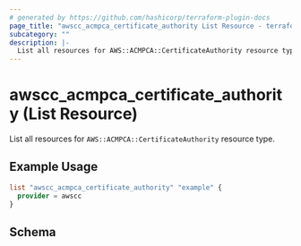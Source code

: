 ```yaml
---
# generated by https://github.com/hashicorp/terraform-plugin-docs
page_title: "awscc_acmpca_certificate_authority List Resource - terraform-provider-awscc"
subcategory: ""
description: |-
  List all resources for AWS::ACMPCA::CertificateAuthority resource type.
---
```


# awscc_acmpca_certificate_authority (List Resource)

List all resources for `AWS::ACMPCA::CertificateAuthority` resource type.

## Example Usage

```terraform
list "awscc_acmpca_certificate_authority" "example" {
  provider = awscc
}
```

<!-- schema generated by tfplugindocs -->
## Schema

